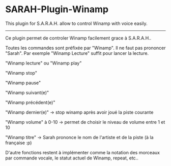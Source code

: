 SARAH-Plugin-Winamp
===================

This plugin for S.A.R.A.H. allow to control Winamp with voice easily.

-------------------------------------------------

Ce plugin permet de controler Winamp facilement grace à S.A.R.A.H..


Toutes les commandes sont préfixée par "Winamp". Il ne faut pas prononcer "Sarah".
Par exemple "Winamp Lecture" suffit pour lancer la lecture.

"Winamp lecture" ou "Winamp play"

"Winamp stop"

"Winamp pause"

"Winamp suivant(e)"

"Winamp précédent(e)"

"Winamp dernier(e)" -> stop winamp après avoir joué la piste courante

"Winamp volume" à 0-10 -> permet de choisir le niveau de volume entre 1 et 10

"Winamp titre" -> Sarah prononce le nom de l'artiste et de la piste (à la française :p)



D'autre fonctions restent à implémenter comme la notation des morceaux par commande vocale, le statut actuel de Winamp, repeat, etc..
